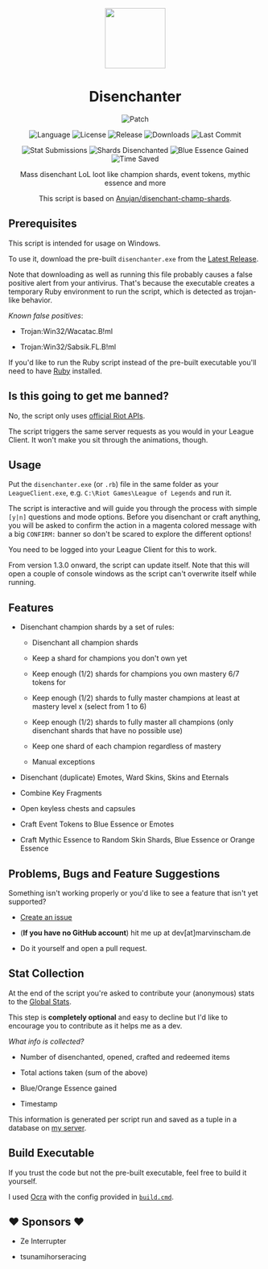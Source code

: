 <p align="center" style="margin-bottom: 0px !important;">
  <img src="https://raw.githubusercontent.com/marvinscham/disenchanter/main/BE_icon.ico" width="120" align="center">
</p>
<h1 align="center">Disenchanter</h1>
<div align="center">

![Patch](https://img.shields.io/badge/league%20patch-12.12-brightgreen)

![Language](https://img.shields.io/badge/language-Ruby-%23701516)
![License](https://img.shields.io/github/license/marvinscham/disenchanter)
![Release](https://img.shields.io/github/v/release/marvinscham/disenchanter)
![Downloads](https://img.shields.io/github/downloads/marvinscham/disenchanter/total)
![Last Commit](https://img.shields.io/github/last-commit/marvinscham/disenchanter)

![Stat Submissions](https://img.shields.io/badge/dynamic/json?color=blue&label=stat%20submissions&query=%24%5B%3A1%5D.submissions&url=https%3A%2F%2Fchecksch.de%2Fhook%2Fdisenchanter.php)
![Shards Disenchanted](https://img.shields.io/badge/dynamic/json?color=blue&label=shards%20disenchanted&query=%24%5B%3A1%5D.disenchanted_thousands&url=https%3A%2F%2Fchecksch.de%2Fhook%2Fdisenchanter.php&suffix=K)
![Blue Essence Gained](https://img.shields.io/badge/dynamic/json?color=blue&label=blue%20essence%20gained&query=%24%5B%3A1%5D.blue_essence_millions&url=https%3A%2F%2Fchecksch.de%2Fhook%2Fdisenchanter.php&suffix=M)
![Time Saved](https://img.shields.io/badge/dynamic/json?color=blue&label=time%20saved&query=%24%5B%3A1%5D.hours_saved&url=https%3A%2F%2Fchecksch.de%2Fhook%2Fdisenchanter.php&suffix=%20hours)

Mass disenchant LoL loot like champion shards, event tokens, mythic essence and more

This script is based on [Anujan/disenchant-champ-shards](https://github.com/Anujan/disenchant-champ-shards).

</div>

## Prerequisites

This script is intended for usage on Windows.

To use it, download the pre-built `disenchanter.exe` from the [Latest Release](https://github.com/marvinscham/disenchanter/releases).

Note that downloading as well as running this file probably causes a false positive alert from your antivirus. That's because the executable creates a temporary Ruby environment to run the script, which is detected as trojan-like behavior.

_Known false positives_:

- Trojan:Win32/Wacatac.B!ml

- Trojan:Win32/Sabsik.FL.B!ml

If you'd like to run the Ruby script instead of the pre-built executable you'll need to have [Ruby](https://www.ruby-lang.org/) installed.

## Is this going to get me banned?

No, the script only uses [official Riot APIs](https://developer.riotgames.com/docs/lol#league-client).

The script triggers the same server requests as you would in your League Client. It won't make you sit through the animations, though.

## Usage

Put the `disenchanter.exe` (or `.rb`) file in the same folder as your `LeagueClient.exe`, e.g. `C:\Riot Games\League of Legends` and run it.

The script is interactive and will guide you through the process with simple `[y|n]` questions and mode options. Before you disenchant or craft anything, you will be asked to confirm the action in a magenta colored message with a big `CONFIRM:` banner so don't be scared to explore the different options!

You need to be logged into your League Client for this to work.

From version 1.3.0 onward, the script can update itself. Note that this will open a couple of console windows as the script can't overwrite itself while running.

## Features

- Disenchant champion shards by a set of rules:

  - Disenchant all champion shards

  - Keep a shard for champions you don't own yet

  - Keep enough (1/2) shards for champions you own mastery 6/7 tokens for

  - Keep enough (1/2) shards to fully master champions at least at mastery level x (select from 1 to 6)

  - Keep enough (1/2) shards to fully master all champions (only disenchant shards that have no possible use)

  - Keep one shard of each champion regardless of mastery

  - Manual exceptions

- Disenchant (duplicate) Emotes, Ward Skins, Skins and Eternals

- Combine Key Fragments

- Open keyless chests and capsules

- Craft Event Tokens to Blue Essence or Emotes

- Craft Mythic Essence to Random Skin Shards, Blue Essence or Orange Essence

## Problems, Bugs and Feature Suggestions

Something isn't working properly or you'd like to see a feature that isn't yet supported?

- [Create an issue](https://github.com/marvinscham/disenchanter/issues/new/choose)
- (**If you have no GitHub account**) hit me up at dev[at]marvinscham.de

- Do it yourself and open a pull request.

## Stat Collection

At the end of the script you're asked to contribute your (anonymous) stats to the [Global Stats](https://github.com/marvinscham/disenchanter/wiki/Stats).

This step is **completely optional** and easy to decline but I'd like to encourage you to contribute as it helps me as a dev.

_What info is collected?_

- Number of disenchanted, opened, crafted and redeemed items

- Total actions taken (sum of the above)

- Blue/Orange Essence gained

- Timestamp

This information is generated per script run and saved as a tuple in a database on [my server](https://checksch.de/hook/disenchanter.php).

## Build Executable

If you trust the code but not the pre-built executable, feel free to build it yourself.

I used [Ocra](https://github.com/larsch/ocra) with the config provided in [`build.cmd`](https://github.com/marvinscham/disenchanter/blob/main/build.cmd).

## ❤ Sponsors ❤

- Ze Interrupter

- tsunamihorseracing
